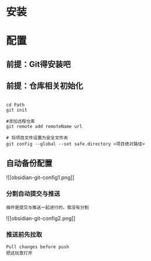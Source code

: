 # 安装

# 配置

## 前提：Git得安装吧

## 前提：仓库相关初始化

```git

cd Path
git init

#添加远程仓库
git remote add remoteName url

# 将项目文件设置为安全文件夹
git config --global --set safe.directory <项目绝对路径>
```

## 自动备份配置
![[obsidian-git-config1.png]]
### 分割自动提交与推送

	插件是提交与推送一起进行的，我没有分割


![[obsidian-git-config2.png]]
### 推送前先拉取
	Pull changes before push
	把这玩意打开